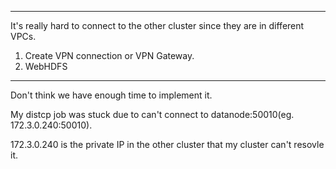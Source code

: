 ----
It's really hard to connect to the other cluster since they are in different VPCs.

1) Create VPN connection or VPN Gateway. 
2) WebHDFS


-----
Don't think we have enough time to implement it.

My distcp job was stuck due to can't connect to datanode:50010(eg. 172.3.0.240:50010).

172.3.0.240 is the private IP in the other cluster that my cluster can't resovle it.
